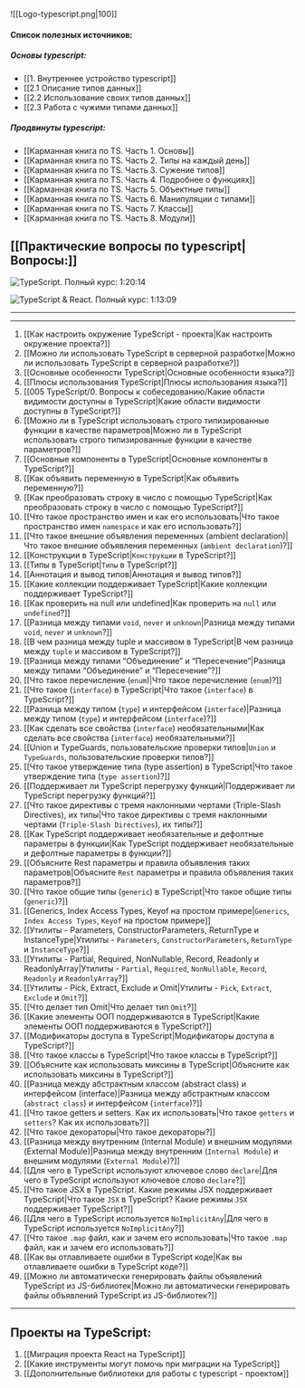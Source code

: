 ![[Logo-typescript.png|100]]

#### Список полезных источников:

##### Основы typescript:
* [[1. Внутреннее устройство typescript]]
* [[2.1 Описание типов данных]]
* [[2.2 Использование своих типов данных]]
* [[2.3 Работа с чужими типами данных]]

##### Продвинуты typescript:
* [[Карманная книга по TS. Часть 1. Основы]]
* [[Карманная книга по TS. Часть 2. Типы на каждый день]]
* [[Карманная книга по TS. Часть 3. Сужение типов]]
* [[Карманная книга по TS. Часть 4. Подробнее о функциях]]
* [[Карманная книга по TS. Часть 5. Объектные типы]]
* [[Карманная книга по TS. Часть 6. Манипуляции с типами]]
* [[Карманная книга по TS. Часть 7. Классы]]
* [[Карманная книга по TS. Часть 8. Модули]]

## [[Практические вопросы по typescript|Вопросы:]]

![TypeScript. Полный курс: 1:20:14](https://www.youtube.com/watch?v=5QnZ9AyDW6c&list=PLNkWIWHIRwMFKmmIPVaCPpusgloMMgxN2&index=10)

![TypeScript & React. Полный курс: 1:13:09](https://www.youtube.com/watch?v=xL-a5Tox7Qw&list=PLNkWIWHIRwMFKmmIPVaCPpusgloMMgxN2&index=11)

___
____

1. [[Как настроить окружение TypeScript - проекта|Как настроить окружение проекта?]]
2. [[Можно ли использовать TypeScript в серверной разработке|Можно ли использовать TypeScript в серверной разработке?]]
3. [[Основные особенности TypeScript|Основные особенности языка?]]
4. [[Плюсы использования TypeScript|Плюсы использования языка?]]
6. [[005 TypeScript/0. Вопросы к собеседованию/Какие области видимости доступны в TypeScript|Какие области видимости доступны в TypeScript?]]
7. [[Можно ли в TypeScript использовать строго типизированные функции в качестве параметров|Можно ли в TypeScript использовать строго типизированные функции в качестве параметров?]]
8. [[Основные компоненты в TypeScript|Основные компоненты в TypeScript?]]
9. [[Как объявить переменную в TypeScript|Как объявить переменную?]]
10. [[Как преобразовать строку в число с помощью TypeScript|Как преобразовать строку в число с помощью TypeScript?]]
11. [[Что такое пространство имен и как его использовать|Что такое пространство имен `namespace` и как его использовать?]]
12. [[Что такое внешние объявления переменных (ambient declaration)|Что такое внешние объявления переменных (`ambient declaration`)?]]
13. [[Конструкции в TypeScript|`Конструкции` в TypeScript?]]
14. [[Типы в TypeScript|`Типы` в TypeScript?]]
15. [[Аннотация и вывод типов|Аннотация и вывод типов?]]
16. [[Какие коллекции поддерживает TypeScript|Какие коллекции поддерживает TypeScript?]]
17. [[Как проверить на null или undefined|Как проверить на `null` или `undefined`?]]
18. [[Разница между типами `void`, `never` и `unknown`|Разница между типами `void`, `never` и `unknown`?]]
19. [[В чем разница между tuple и массивом в TypeScript|В чем разница между `tuple` и массивом в TypeScript?]]
20. [[Разница между типами “Объединение” и “Пересечение”|Разница между типами “Объединение” и “Пересечение”?]]
21. [[Что такое перечисление (`enum`)|Что такое перечисление (`enum`)?]]
22. [[Что такое (`interface`) в TypeScript|Что такое (`interface`) в TypeScript?]]
23. [[Разница между типом (`type`) и интерфейсом (`interface`)|Разница между типом (`type`) и интерфейсом (`interface`)?]]
24. [[Как сделать все свойства (`interface`) необязательными|Как сделать все свойства (`interface`) необязательными?]]
25. [[Union и TypeGuards, пользовательские проверки типов|`Union` и `TypeGuards`, пользовательские проверки типов?]]
26. [[Что такое утверждение типа (type assertion) в TypeScript|Что такое утверждение типа (`type assertion`)?]]
27. [[Поддерживает ли TypeScript перегрузку функций|Поддерживает ли TypeScript перегрузку функций?]]
28. [[Что такое директивы с тремя наклонными чертами (Triple-Slash Directives), их типы|Что такое директивы с тремя наклонными чертами (`Triple-Slash Directives`), их типы?]]
29. [[Как TypeScript поддерживает необязательные и дефолтные параметры в функции|Как TypeScript поддерживает необязательные и дефолтные параметры в функции?]]
30. [[Объясните Rest параметры и правила объявления таких параметров|Объясните `Rest` параметры и правила объявления таких параметров?]]
31. [[Что такое общие типы (`generic`) в TypeScript|Что такое общие типы (`generic`)?]]
32. [[Generics, Index Access Types, Keyof на простом примере|`Generics`, `Index Access Types`, `Keyof` на простом примере]]
33. [[Утилиты - Parameters, ConstructorParameters, ReturnType и InstanceType|Утилиты - `Parameters`, `ConstructorParameters`, `ReturnType` и `InstanceType`?]]
34. [[Утилиты - Partial, Required, NonNullable, Record, Readonly и ReadonlyArray|Утилиты - `Partial`, `Required`, `NonNullable`, `Record`, `Readonly` и `ReadonlyArray`?]]
35. [[Утилиты - Pick, Extract, Exclude и Omit|Утилиты - `Pick`, `Extract`, `Exclude` и `Omit`?]]
36. [[Что делает тип Omit|Что делает тип `Omit`?]]
37. [[Какие элементы ООП поддерживаются в TypeScript|Какие элементы ООП поддерживаются в TypeScript?]]
38. [[Модификаторы доступа в TypeScript|Модификаторы доступа в TypeScript?]]
39. [[Что такое классы в TypeScript|Что такое классы в TypeScript?]]
40. [[Объясните как использовать миксины в TypeScript|Объясните как использовать миксины в TypeScript?]]
41. [[Разница между абстрактным классом (abstract class) и интерфейсом (interface)|Разница между абстрактным классом (`abstract class`) и интерфейсом (`interface`)?]]
42. [[Что такое getters и setters. Как их использовать|Что такое `getters` и `setters`? Как их использовать?]]
43. [[Что такое декораторы|Что такое декораторы?]]
44. [[Разница между внутренним (Internal Module) и внешним модулями (External Module)|Разница между внутренним (`Internal Module`) и внешним модулями (`External Module`)?]]
45. [[Для чего в TypeScript используют ключевое слово `declare`|Для чего в TypeScript используют ключевое слово `declare`?]]
46. [[Что такое JSX в TypeScript. Какие режимы JSX поддерживает TypeScript|Что такое `JSX` в TypeScript? Какие режимы `JSX` поддерживает TypeScript?]]
47. [[Для чего в TypeScript используется `NoImplicitAny`|Для чего в TypeScript используется `NoImplicitAny`?]]
48. [[Что такое `.map` файл, как и зачем его использовать|Что такое `.map` файл, как и зачем его использовать?]]
49. [[Как вы отлавливаете ошибки в TypeScript коде|Как вы отлавливаете ошибки в TypeScript коде?]]
50. [[Можно ли автоматически генерировать файлы объявлений TypeScript из JS-библиотек|Можно ли автоматически генерировать файлы объявлений TypeScript из JS-библиотек?]]

___
## Проекты на TypeScript:

1. [[Миграция проекта React на TypeScript]]
2. [[Какие инструменты могут помочь при миграции на TypeScript]]
3. [[Дополнительные библиотеки для работы с typescript - проектом]]

